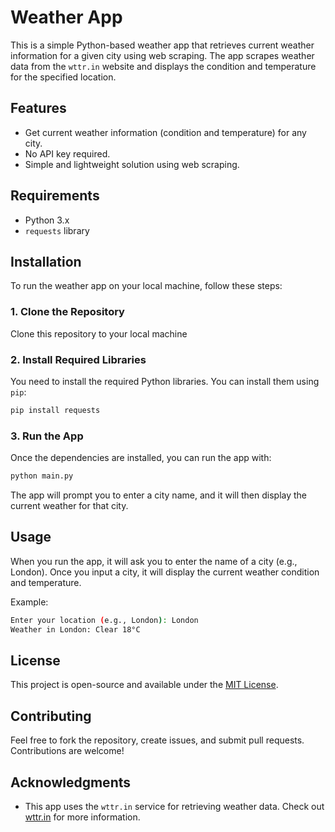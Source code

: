 
# Weather App

This is a simple Python-based weather app that retrieves current weather information for a given city using web scraping. The app scrapes weather data from the `wttr.in` website and displays the condition and temperature for the specified location.

## Features
- Get current weather information (condition and temperature) for any city.
- No API key required.
- Simple and lightweight solution using web scraping.

## Requirements
- Python 3.x
- `requests` library

## Installation

To run the weather app on your local machine, follow these steps:

### 1. Clone the Repository

Clone this repository to your local machine

### 2. Install Required Libraries
You need to install the required Python libraries. You can install them using `pip`:

```bash
pip install requests
```

### 3. Run the App
Once the dependencies are installed, you can run the app with:

```bash
python main.py
```

The app will prompt you to enter a city name, and it will then display the current weather for that city.

## Usage
When you run the app, it will ask you to enter the name of a city (e.g., London). Once you input a city, it will display the current weather condition and temperature.

Example:

```bash
Enter your location (e.g., London): London
Weather in London: Clear 18°C
```

## License
This project is open-source and available under the [MIT License](LICENSE).

## Contributing
Feel free to fork the repository, create issues, and submit pull requests. Contributions are welcome!

## Acknowledgments
- This app uses the `wttr.in` service for retrieving weather data. Check out [wttr.in](https://wttr.in/) for more information.
